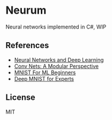 # Neurum

Neural networks implemented in C#, WIP

## References

- [Neural Networks and Deep Learning](http://neuralnetworksanddeeplearning.com/)
- [Conv Nets: A Modular Perspective](http://colah.github.io/posts/2014-07-Conv-Nets-Modular/)
- [MNIST For ML Beginners](https://www.tensorflow.org/get_started/mnist/beginners)
- [Deep MNIST for Experts](https://www.tensorflow.org/get_started/mnist/pros)

## License

MIT


